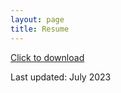 ```yaml
---
layout: page
title: Resume
---
```


<a id="raw-url" href="https://raw.githubusercontent.com/cosmintudose/cosmintudose.github.io/tree/master/assets/img/resume.pdf">Click to download</a>


Last updated: July 2023
